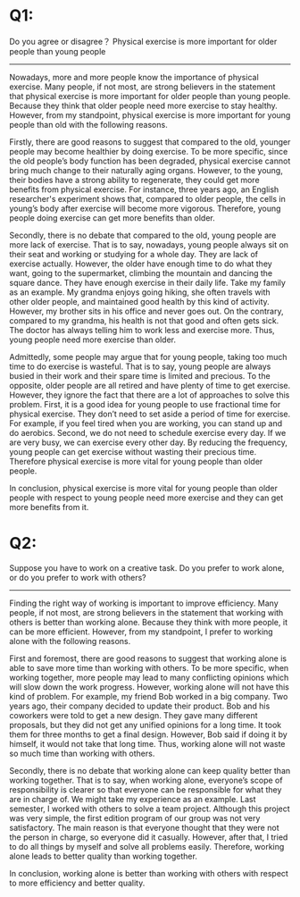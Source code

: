 # Q1:

Do you agree or disagree？
Physical exercise is more important for older people than young people

------

Nowadays, more and more people know the importance of physical exercise. Many people, if not most, are strong believers in the statement that physical exercise is more important for older people than young people. Because they think that older people need more exercise to stay healthy. However, from my standpoint, physical exercise is more important for young people than old with the following reasons.

Firstly, there are good reasons to suggest that compared to the old, younger people may become healthier by doing exercise. To be more specific, since the old people’s body function has been degraded, physical exercise cannot bring much change to their naturally aging organs. However, to the young, their bodies have a strong ability to regenerate, they could get more benefits from physical exercise. For instance, three years ago, an English researcher's experiment shows that, compared to older people, the cells in young’s body after exercise will become more vigorous. Therefore, young people doing exercise can get more benefits than older.

Secondly, there is no debate that compared to the old, young people are more lack of exercise. That is to say, nowadays, young people always sit on their seat and working or studying for a whole day. They are lack of exercise actually. However, the older have enough time to do what they want, going to the supermarket, climbing the mountain and dancing the square dance. They have enough exercise in their daily life. Take my family as an example. My grandma enjoys going hiking, she often travels with other older people, and maintained good health by this kind of activity. However, my brother sits in his office and never goes out. On the contrary, compared to my grandma, his health is not that good and often gets sick. The doctor has always telling him to work less and exercise more. Thus, young people need more exercise than older.

Admittedly, some people may argue that for young people, taking too much time to do exercise is wasteful. That is to say,  young people are always busied in their work and their spare time is limited and precious. To the opposite, older people are all retired and have plenty of time to get exercise. However, they ignore the fact that there are a lot of approaches to solve this problem. First, it is a good idea for young people to use fractional time for physical exercise. They don’t need to set aside a period of time for exercise. For example, if you feel tired when you are working, you can stand up and do aerobics. Second, we do not need to schedule exercise every day. If we are very busy, we can exercise every other day. By reducing the frequency, young people can get exercise without wasting their precious time. Therefore physical exercise is more vital for young people than older people.

In conclusion, physical exercise is more vital for young people than older people with respect to young people need more exercise and they can get more benefits from it. 



# Q2:

Suppose you have to work on a creative task. Do you prefer to work alone, or do you prefer to work with others?

------

Finding the right way of working is important to improve efficiency. Many people, if not most, are strong believers in the statement that working with others is better than working alone. Because they think with more people, it can be more efficient. However, from my standpoint, I prefer to working alone with the following reasons.

First and foremost, there are good reasons to suggest that working alone is able to save more time than working with others. To be more specific, when working together, more people may lead to many conflicting opinions which will slow down the work progress. However, working alone will not have this kind of problem. For example, my friend Bob worked in a big company. Two years ago, their company decided to update their product. Bob and his coworkers were told to get a new design. They gave many different proposals, but they did not get any unified opinions for a long time. It took them for three months to get a final design. However, Bob said if doing it by himself, it would not take that long time. Thus, working alone will not waste so much time than working with others.

Secondly, there is no debate that working alone can keep quality better than working together. That is to say, when working alone, everyone’s scope of responsibility is clearer so that everyone can be responsible for what they are in charge of. We might take my experience as an example. Last semester, I worked with others to solve a team project. Although this project was very simple, the first edition program of our group was not very satisfactory. The main reason is that everyone thought that they were not the person in charge, so everyone did it casually. However, after that, I tried to do all things by myself and solve all problems easily. Therefore, working alone leads to better quality than working together.

In conclusion, working alone is better than working with others with respect to more efficiency and better quality.